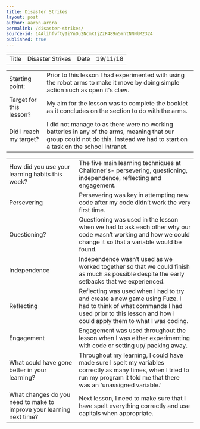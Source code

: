 ```yaml
---
title: Disaster Strikes
layout: post
author: aaron.arora
permalink: /disaster-strikes/
source-id: 14AlihfvftyIiYnOu2NcmXIjZzF489n5YhtNNNlM2324
published: true
---
```

<table>
  <tr>
    <td>Title</td>
    <td>Disaster Strikes</td>
    <td>Date</td>
    <td>19/11/18</td>
  </tr>
</table>


<table>
  <tr>
    <td>Starting point:</td>
    <td>Prior to this lesson I had experimented with using the robot arms to make it move by doing simple action such as open it's claw. </td>
  </tr>
  <tr>
    <td>Target for this lesson?</td>
    <td>My aim for the lesson was to complete the booklet as it concludes on the section to do with the arms.</td>
  </tr>
  <tr>
    <td>Did I reach my target? </td>
    <td>I did not manage to as there were no working batteries in any of the arms, meaning that our group could not do this. Instead we had to start on a task on the school Intranet.</td>
  </tr>
</table>


<table>
  <tr>
    <td>How did you use your learning habits this week?</td>
    <td>The five main learning techniques at Challoner's- persevering, questioning, independence, reflecting and engagement.
</td>
  </tr>
  <tr>
    <td>Persevering</td>
    <td>Persevering was key in attempting new code after my code didn’t work the very first time. </td>
  </tr>
  <tr>
    <td>Questioning?</td>
    <td>Questioning was used in the lesson when we had to ask each other why our code wasn’t working and how we could change it so that a variable would be found. </td>
  </tr>
  <tr>
    <td>Independence</td>
    <td>Independence wasn’t used as we worked together so that we could finish as much as possible despite the early setbacks that we experienced. </td>
  </tr>
  <tr>
    <td>Reflecting</td>
    <td>Reflecting was used when I had to try and create a new game using Fuze. I had to think of what commands I had used prior to this lesson and how I could apply them to what I was coding. </td>
  </tr>
  <tr>
    <td>Engagement</td>
    <td>Engagement was used throughout the lesson when I was either experimenting with code or setting up/ packing away. </td>
  </tr>
  <tr>
    <td>What could have gone better in your learning?</td>
    <td>Throughout my learning, I could have made sure I spelt my variables correctly as many times, when I tried to run my program it told me that there was an 'unassigned variable.’</td>
  </tr>
  <tr>
    <td>What changes do you need to make to improve your learning next time?</td>
    <td>Next lesson, I need to make sure that I have spelt everything correctly and use capitals when appropriate. </td>
  </tr>
</table>


